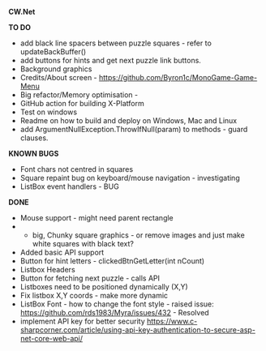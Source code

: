 ﻿**CW.Net**

**TO DO**
* add black line spacers between puzzle squares - refer to updateBackBuffer()
* add buttons for hints and get next puzzle link buttons.
* Background graphics 
* Credits/About screen - https://github.com/Byron1c/MonoGame-Game-Menu
* Big refactor/Memory optimisation -
* GitHub action for building X-Platform
* Test on windows
* Readme on how to build and deploy on Windows, Mac and Linux
* add ArgumentNullException.ThrowIfNull(param) to methods - guard clauses.

**KNOWN BUGS**
* Font chars not centred in squares
* Square repaint bug on keyboard/mouse navigation - investigating
* ListBox event handlers - BUG


**DONE**
* Mouse support - might need parent rectangle
* * big, Chunky square graphics - or remove images and just make white squares with black text?
* Added basic API support
* Button for hint letters - clickedBtnGetLetter(int nCount)
* Listbox Headers 
* Button for fetching next puzzle - calls API
* Listboxes need to be positioned dynamically (X,Y)
* Fix listbox X,Y coords - make more dynamic 
* ListBox Font - how to change the font style - raised issue: https://github.com/rds1983/Myra/issues/432 - Resolved 
* implement API key for better security https://www.c-sharpcorner.com/article/using-api-key-authentication-to-secure-asp-net-core-web-api/